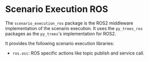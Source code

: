 # Scenario Execution ROS

The `scenario_execution_ros` package is the ROS2 middleware implementation of the scenario execution. It uses the `py_trees_ros` packages as the `py_trees`'s implementation for ROS2.

It provides the following scenario execution libraries:

- `ros.osc`: ROS specific actions like topic publish and service call.
